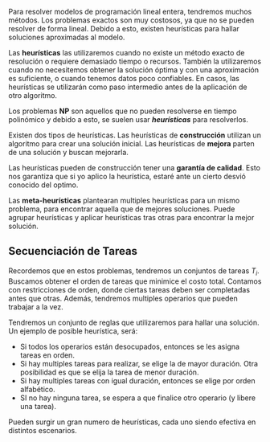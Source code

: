 Para resolver modelos de programación lineal entera, tendremos muchos métodos. Los problemas exactos son muy costosos, ya que no se pueden resolver de forma lineal. Debido a esto, existen heurísticas para hallar soluciones aproximadas al modelo.

Las **heurísticas** las utilizaremos cuando no existe un método exacto de resolución o requiere demasiado tiempo o recursos. También la utilizaremos cuando no necesitemos obtener la solución óptima y con una aproximación es suficiente, o cuando tenemos datos poco confiables. En casos, las heurísticas se utilizarán como paso intermedio antes de la aplicación de otro algoritmo.

Los problemas **NP** son aquellos que no pueden resolverse en tiempo polinómico y debido a esto, se suelen usar ***heurísticas*** para resolverlos.

Existen dos tipos de heurísticas. Las heurísticas de **construcción** utilizan un algoritmo para crear una solución inicial. Las heurísticas de **mejora** parten de una solución y buscan mejorarla.

Las heurísticas pueden de construcción tener una **garantía de calidad**. Esto nos garantiza que si yo aplico la heurística, estaré ante un cierto desvió conocido del optimo.

Las **meta-heurísticas** plantearan multiples heurísticas para un mismo problema, para encontrar aquella que de mejores soluciones. Puede agrupar heurísticas y aplicar heurísticas tras otras para encontrar la mejor solución.

## Secuenciación de Tareas

Recordemos que en estos problemas, tendremos un conjuntos de tareas $T_i$. Buscamos obtener el orden de tareas que minimice el costo total. Contamos con restricciones de orden, donde ciertas tareas deben ser completadas antes que otras. Además, tendremos multiples operarios que pueden trabajar a la vez.

Tendremos un conjunto de reglas que utilizaremos para hallar una solución. Un ejemplo de posible heurística, será:

- Si todos los operarios están desocupados, entonces se les asigna tareas en orden.
- Si hay multiples tareas para realizar, se elige la de mayor duración. Otra posibilidad es que se elija la tarea de menor duración.
- Si hay multiples tareas con igual duración, entonces se elige por orden alfabético.
- SI no hay ninguna tarea, se espera a que finalice otro operario (y libere una tarea).

Pueden surgir un gran numero de heurísticas, cada uno siendo efectiva en distintos escenarios.
